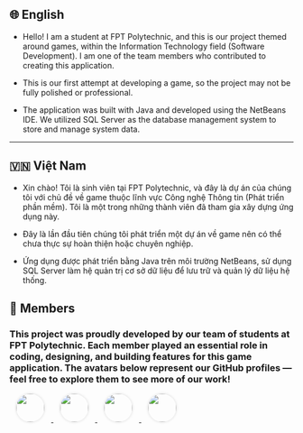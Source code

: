 ## 🌐 English

- Hello! I am a student at FPT Polytechnic, and this is our project themed around games, within the Information Technology field (Software Development). I am one of the team members who contributed to creating this application.

- This is our first attempt at developing a game, so the project may not be fully polished or professional.

- The application was built with Java and developed using the NetBeans IDE. We utilized SQL Server as the database management system to store and manage system data.

---

## 🇻🇳 Việt Nam

- Xin chào! Tôi là sinh viên tại FPT Polytechnic, và đây là dự án của chúng tôi với chủ đề về game thuộc lĩnh vực Công nghệ Thông tin (Phát triển phần mềm). Tôi là một trong những thành viên đã tham gia xây dựng ứng dụng này.

- Đây là lần đầu tiên chúng tôi phát triển một dự án về game nên có thể chưa thực sự hoàn thiện hoặc chuyên nghiệp.

- Ứng dụng được phát triển bằng Java trên môi trường NetBeans, sử dụng SQL Server làm hệ quản trị cơ sở dữ liệu để lưu trữ và quản lý dữ liệu hệ thống.

🌠 Members 
---
### This project was proudly developed by our team of students at FPT Polytechnic. Each member played an essential role in coding, designing, and building features for this game application. The avatars below represent our GitHub profiles — feel free to explore them to see more of our work!
<p>
  <a href="https://github.com/jacksonks0104">
    <img src="https://avatars.githubusercontent.com/jacksonks0104" width="50" height="50" style="border-radius:50%; object-fit:cover; margin: 0 12px; box-shadow: 0 0 5px rgba(0,0,0,0.15);" />
  </a>
  <a href="https://github.com/Bill269">
    <img src="https://avatars.githubusercontent.com/Bill269" width="50" height="50" style="border-radius:50%; object-fit:cover; margin: 0 12px; box-shadow: 0 0 5px rgba(0,0,0,0.15);" />
  </a>
  <a href="https://github.com/hoengggg">
    <img src="https://avatars.githubusercontent.com/hoengggg" width="50" height="50" style="border-radius:50%; object-fit:cover; margin: 0 12px; box-shadow: 0 0 5px rgba(0,0,0,0.15);" />
  </a>
  <a href="https://github.com/HOLYSHITBOY-HANDSOME">
    <img src="https://avatars.githubusercontent.com/HOLYSHITBOY-HANDSOME" width="50" height="50" style="border-radius:50%; object-fit:cover; margin: 0 12px; box-shadow: 0 0 5px rgba(0,0,0,0.15);" />
  </a>
</p>
